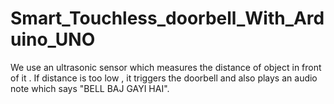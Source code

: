 # Smart_Touchless_doorbell_With_Arduino_UNO
We use an ultrasonic sensor which measures the distance of object in front of it . If distance is too low , it triggers the doorbell and also plays an audio note which says "BELL BAJ GAYI HAI".

